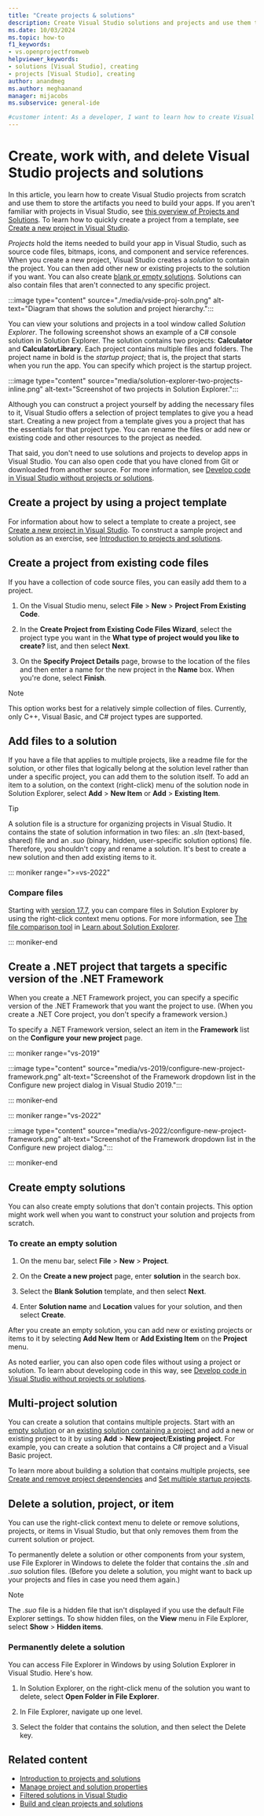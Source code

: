 ```yaml
---
title: "Create projects & solutions"
description: Create Visual Studio solutions and projects and use them to store artifacts, including source code files, bitmaps, icons, and component and service references.
ms.date: 10/03/2024
ms.topic: how-to
f1_keywords:
- vs.openprojectfromweb
helpviewer_keywords:
- solutions [Visual Studio], creating
- projects [Visual Studio], creating
author: anandmeg
ms.author: meghaanand
manager: mijacobs
ms.subservice: general-ide

#customer intent: As a developer, I want to learn how to create Visual Studio projects and solutions to store artifacts so that I can effectively manage my solutions.
---
```


# Create, work with, and delete Visual Studio projects and solutions

In this article, you learn how to create Visual Studio projects from scratch and use them to store the artifacts you need to build your apps. If you aren't familiar with projects in Visual Studio, see [this overview of Projects and Solutions](solutions-and-projects-in-visual-studio.md). To learn how to quickly create a project from a template, see [Create a new project in Visual Studio](create-new-project.md).

*Projects* hold the items needed to build your app in Visual Studio, such as source code files, bitmaps, icons, and component and service references. When you create a new project, Visual Studio creates a *solution* to contain the project. You can then add other new or existing projects to the solution if you want. You can also create [blank or empty solutions](#create-empty-solutions). Solutions can also contain files that aren't connected to any specific project.

:::image type="content" source="./media/vside-proj-soln.png" alt-text="Diagram that shows the solution and project hierarchy.":::

You can view your solutions and projects in a tool window called *Solution Explorer*. The following screenshot shows an example of a C# console solution in Solution Explorer. The solution contains two projects: **Calculator** and **CalculatorLibrary**. Each project contains multiple files and folders. The project name in bold is the *startup project*; that is, the project that starts when you run the app. You can specify which project is the startup project.

:::image type="content" source="media/solution-explorer-two-projects-inline.png" alt-text="Screenshot of two projects in Solution Explorer.":::

Although you can construct a project yourself by adding the necessary files to it, Visual Studio offers a selection of project templates to give you a head start. Creating a new project from a template gives you a project that has the essentials for that project type. You can rename the files or add new or existing code and other resources to the project as needed.

That said, you don't need to use solutions and projects to develop apps in Visual Studio. You can also open code that you have cloned from Git or downloaded from another source. For more information, see [Develop code in Visual Studio without projects or solutions](../ide/develop-code-in-visual-studio-without-projects-or-solutions.md).

## Create a project by using a project template

For information about how to select a template to create a project, see [Create a new project in Visual Studio](create-new-project.md). To construct a sample project and solution as an exercise, see [Introduction to projects and solutions](../get-started/tutorial-projects-solutions.md).

## Create a project from existing code files

If you have a collection of code source files, you can easily add them to a project.

1. On the Visual Studio menu, select **File** > **New** > **Project From Existing Code**.

1. In the **Create Project from Existing Code Files Wizard**, select the project type you want in the **What type of project would you like to create?** list, and then select **Next**.

1. On the **Specify Project Details** page, browse to the location of the files and then enter a name for the new project in the **Name** box. When you're done, select **Finish**.

> [!NOTE]
> This option works best for a relatively simple collection of files. Currently, only C++, Visual Basic, and C# project types are supported.

## Add files to a solution

If you have a file that applies to multiple projects, like a readme file for the solution, or other files that logically belong at the solution level rather than under a specific project, you can add them to the solution itself. To add an item to a solution, on the context (right-click) menu of the solution node in Solution Explorer, select **Add** > **New Item** or **Add** > **Existing Item**.

> [!TIP]
> A solution file is a structure for organizing projects in Visual Studio. It contains the state of solution information in two files: an *.sln* (text-based, shared) file and an *.suo* (binary, hidden, user-specific solution options) file. Therefore, you shouldn't copy and rename a solution. It's best to create a new solution and then add existing items to it.

::: moniker range=">=vs-2022"

### Compare files

Starting with [version 17.7](/visualstudio/releases/2022/release-notes), you can compare files in Solution Explorer by using the right-click context menu options. For more information, see [The file comparison tool](use-solution-explorer.md#the-file-comparison-tool) in [Learn about Solution Explorer](use-solution-explorer.md).

::: moniker-end

## Create a .NET project that targets a specific version of the .NET Framework

When you create a .NET Framework project, you can specify a specific version of the .NET Framework that you want the project to use. (When you create a .NET Core project, you don't specify a framework version.)

To specify a .NET Framework version, select an item in the **Framework** list on the **Configure your new project** page.

::: moniker range="vs-2019"

:::image type="content" source="media/vs-2019/configure-new-project-framework.png" alt-text="Screenshot of the Framework dropdown list in the Configure new project dialog in Visual Studio 2019.":::

::: moniker-end

::: moniker range="vs-2022"

:::image type="content" source="media/vs-2022/configure-new-project-framework.png" alt-text="Screenshot of the Framework dropdown list in the Configure new project dialog.":::

::: moniker-end

## Create empty solutions

You can also create empty solutions that don't contain projects. This option might work well when you want to construct your solution and projects from scratch.

### To create an empty solution

1. On the menu bar, select **File** > **New** > **Project**.

1. On the **Create a new project** page, enter **solution** in the search box.

1. Select the **Blank Solution** template, and then select **Next**.

1. Enter **Solution name** and **Location** values for your solution, and then select **Create**.

After you create an empty solution, you can add new or existing projects or items to it by selecting **Add New Item** or **Add Existing Item** on the **Project** menu.

As noted earlier, you can also open code files without using a project or solution. To learn about developing code in this way, see [Develop code in Visual Studio without projects or solutions](../ide/develop-code-in-visual-studio-without-projects-or-solutions.md).

## Multi-project solution

You can create a solution that contains multiple projects. Start with an [empty solution](#create-empty-solutions) or an [existing solution containing a project](#create-a-project-by-using-a-project-template) and add a new or existing project to it by using **Add** > **New project**/**Existing project**. For example, you can create a solution that contains a C# project and a Visual Basic project. 

To learn more about building a solution that contains multiple projects, see [Create and remove project dependencies](how-to-create-and-remove-project-dependencies.md) and [Set multiple startup projects](how-to-set-multiple-startup-projects.md).

## Delete a solution, project, or item

You can use the right-click context menu to delete or remove solutions, projects, or items in Visual Studio, but that only removes them from the current solution or project.

To permanently delete a solution or other components from your system, use File Explorer in Windows to delete the folder that contains the *.sln* and *.suo* solution files. (Before you delete a solution, you might want to back up your projects and files in case you need them again.)

> [!NOTE]
> The *.suo* file is a hidden file that isn't displayed if you use the default File Explorer settings. To show hidden files, on the **View** menu in File Explorer, select **Show** > **Hidden items**.

### Permanently delete a solution

You can access File Explorer in Windows by using Solution Explorer in Visual Studio. Here's how.

1. In Solution Explorer, on the right-click menu of the solution you want to delete, select **Open Folder in File Explorer**.

1. In File Explorer, navigate up one level.

1. Select the folder that contains the solution, and then select the Delete key.

## Related content

- [Introduction to projects and solutions](../get-started/tutorial-projects-solutions.md)
- [Manage project and solution properties](managing-project-and-solution-properties.md)
- [Filtered solutions in Visual Studio](filtered-solutions.md)
- [Build and clean projects and solutions](building-and-cleaning-projects-and-solutions-in-visual-studio.md)
